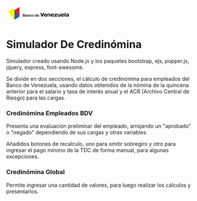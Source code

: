 ![Logo_BdV](https://github.com/gabolopez90/simulador-creditos/blob/master/public/img/logo_bdv.JPG)
# Simulador De Credinómina
Simulador creado usando Node.js y los paquetes bootstrap, ejs, popper.js, jquery, express, font-awesome.

Se divide en dos secciones, el cálculo de credinómina para empleados del Banco de Venezuela, usando datos obtenidos de la nómina de la quincena anterior para el salario y tasa de interés anual y el ACR (Archivo Central de Riesgo) para las cargas. 

### Credinómina Empleados BDV

Presenta una evaluación preliminar del empleado, arrojando un "aprobado" o "negado" dependiendo de sus cargas y otras variables. 

Añadidos botones de recalculo, uno para omitir sobregiro y otro para ingresar el pago mínimo de la TDC de forma manual, para algunas excepciones. 

### Credinómina Global

Permite ingresar una cantidad de valores, para luego realizar los cálculos y presentarlos. 

